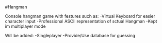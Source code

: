 #Hangman

Console hangman game with festures such as:
-Virtual Keyboard for easier character input
-Professional ASCII representation of sctual Hangman
-Kept im multiplayer mode

Will be added:
-Singleplayer
-Provide/Use database for guessing


